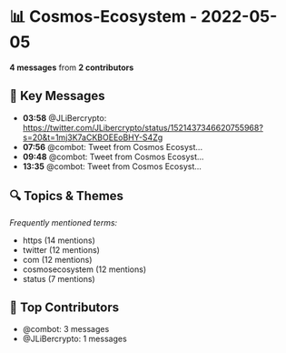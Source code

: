 # 📊 Cosmos-Ecosystem - 2022-05-05
**4 messages** from **2 contributors**

## 💬 Key Messages
- **03:58** @JLiBercrypto: https://twitter.com/JLibercrypto/status/1521437346620755968?s=20&t=1mj3K7aCKBOEEoBHY-S4Zg
- **07:56** @combot: [‌‌‌‌‎⁠](https://twitter.com/CosmosEcosystem/status/1522123088057540608)Tweet from Cosmos Ecosyst...
- **09:48** @combot: [‌‌‌‌‎⁠](https://twitter.com/CosmosEcosystem/status/1522151103110041600)Tweet from Cosmos Ecosyst...
- **13:35** @combot: [‌‌‌‌‎⁠](https://twitter.com/CosmosEcosystem/status/1522208430982762498)Tweet from Cosmos Ecosyst...

## 🔍 Topics & Themes
*Frequently mentioned terms:*
- https (14 mentions)
- twitter (12 mentions)
- com (12 mentions)
- cosmosecosystem (12 mentions)
- status (7 mentions)

## 👥 Top Contributors
- @combot: 3 messages
- @JLiBercrypto: 1 messages